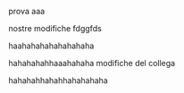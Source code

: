 prova
aaa

nostre modifiche
fdggfds

haahahahahahahahaha

hahahahahhaaahahaha
modifiche del collega

hahahahhahahhahahahaha
